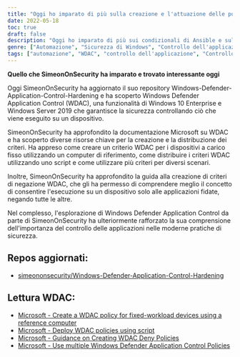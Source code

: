 ```yaml
---
title: "Oggi ho imparato di più sulla creazione e l'attuazione delle politiche WDAC"
date: 2022-05-18
toc: true
draft: false
description: "Oggi ho imparato di più sui condizionali di Ansible e sulla gestione delle variabili"
genre: ["Automazione", "Sicurezza di Windows", "Controllo dell'applicazione", "Windows Defender", "WDAC", "Powershell", "Protezione dalle minacce", "Windows Server 2019", "Sicurezza aziendale", "Gestione delle politiche", "Migliori pratiche di sicurezza"]
tags: ["automazione", "WDAC", "controllo dell'applicazione", "Controllo applicazioni di Windows Defender", "Windows Defender", "Powershell", "Documentazione Microsoft", "Creazione della politica WDAC", "distribuzione delle politiche", "Distribuzione basata su script", "politiche multiple del WDAC", "dispositivi a carico fisso", "applicazioni affidabili", "negare le politiche", "pratiche di sicurezza", "gestione delle politiche", "sicurezza aziendale", "protezione dalle minacce", "Server Windows", "Sicurezza di Windows", "whitelist delle applicazioni"]
---
```


**Quello che SimeonOnSecurity ha imparato e trovato interessante oggi**

Oggi SimeonOnSecurity ha aggiornato il suo repository Windows-Defender-Application-Control-Hardening e ha scoperto Windows Defender Application Control (WDAC), una funzionalità di Windows 10 Enterprise e Windows Server 2019 che garantisce la sicurezza controllando ciò che viene eseguito su un dispositivo.

SimeonOnSecurity ha approfondito la documentazione Microsoft su WDAC e ha scoperto diverse risorse chiave per la creazione e la distribuzione dei criteri. Ha appreso come creare un criterio WDAC per i dispositivi a carico fisso utilizzando un computer di riferimento, come distribuire i criteri WDAC utilizzando uno script e come utilizzare più criteri per diversi scenari.

Inoltre, SimeonOnSecurity ha approfondito la guida alla creazione di criteri di negazione WDAC, che gli ha permesso di comprendere meglio il concetto di consentire l'esecuzione su un dispositivo solo alle applicazioni fidate, negando tutte le altre.

Nel complesso, l'esplorazione di Windows Defender Application Control da parte di SimeonOnSecurity ha ulteriormente rafforzato la sua comprensione dell'importanza del controllo delle applicazioni nelle moderne pratiche di sicurezza.

## Repos aggiornati:
- [simeononsecurity/Windows-Defender-Application-Control-Hardening](https://github.com/simeononsecurity/Windows-Defender-Application-Control-Hardening)

## Lettura WDAC:
- [Microsoft - Create a WDAC policy for fixed-workload devices using a reference computer](https://docs.microsoft.com/en-us/windows/security/threat-protection/windows-defender-application-control/create-initial-default-policy)
- [Microsoft - Deploy WDAC policies using script](https://docs.microsoft.com/en-us/windows/security/threat-protection/windows-defender-application-control/deployment/deploy-wdac-policies-with-script)
- [Microsoft - Guidance on Creating WDAC Deny Policies](https://docs.microsoft.com/en-us/windows/security/threat-protection/windows-defender-application-control/create-wdac-deny-policy)
- [Microsoft - Use multiple Windows Defender Application Control Policies](https://docs.microsoft.com/en-us/windows/security/threat-protection/windows-defender-application-control/deploy-multiple-windows-defender-application-control-policies)
